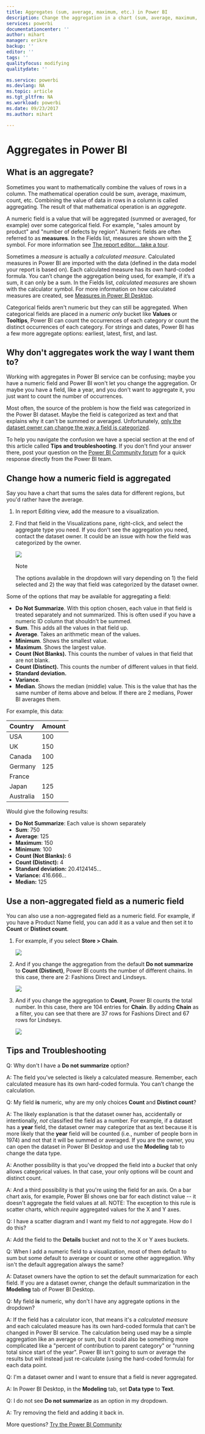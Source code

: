 ```yaml
---
title: Aggregates (sum, average, maximum, etc.) in Power BI
description: Change the aggregation in a chart (sum, average, maximum, etc.) in Power BI
services: powerbi
documentationcenter: ''
author: mihart
manager: erikre
backup: ''
editor: ''
tags: ''
qualityfocus: modifying
qualitydate: ''

ms.service: powerbi
ms.devlang: NA
ms.topic: article
ms.tgt_pltfrm: NA
ms.workload: powerbi
ms.date: 09/23/2017
ms.author: mihart

---
```

# Aggregates in Power BI
## What is an aggregate?
Sometimes you want to mathematically combine the values of rows in a column. The mathematical operation could be sum, average, maximum, count, etc. Combining the value of data in rows in a column is called aggregating. The result of that mathematical operation is an *aggregate*. 

A numeric field is a value that will be aggregated (summed or averaged, for example) over some categorical field.  For example, "sales amount by product" and "number of defects by region". Numeric fields are often referred to as **measures**. In the Fields list, measures are shown with the ∑ symbol. For more information see [The report editor... take a tour](service-the-report-editor-take-a-tour.md).

Sometimes a *measure* is actually a *calculated measure*. Calculated measures in Power BI are imported with the data (defined in the data model your report is based on). Each calculated measure has its own hard-coded formula. You can’t change the aggregation being used, for example, if it’s a sum, it can only be a sum. In the Fields list, *calculated measures* are shown with the calculator symbol. For more information on how calculated measures are created, see [Measures in Power BI Desktop](powerbi-desktop-measures.md).

Categorical fields aren't numeric but they can still be aggregated.  When categorical fields are placed in a *numeric only* bucket like **Values** or **Tooltips**, Power BI can count the occurrences of each category or count the distinct occurrences of each category.  For strings and dates, Power BI has a few more aggregate options: earliest, latest, first, and last.  

## Why don't aggregates work the way I want them to?
Working with aggregates in Power BI service can be confusing; maybe you have a numeric field and Power BI won't let you change the aggregation. Or maybe you have a field, like a year, and you don't want to aggregate it, you just want to count the number of occurrences.

Most often, the source of the problem is how the field was categorized in the Power BI dataset. Maybe the field is categorized as text and that explains why it can't be summed or averaged. Unfortunately, [only the dataset owner can change the way a field is categorized](powerbi-desktop-measures.md).  

To help you navigate the confusion we have a special section at the end of this article called **Tips and troubleshooting**.  If you don't find your answer there, post your question on the [Power BI Community forum](http://community.powerbi.com) for a quick response directly from the Power BI team.

## Change how a numeric field is aggregated
Say you have a chart that sums the sales data for different regions, but you'd rather have the average. 

1. In report Editing view, add the measure to a visualization.
2. Find that field in the Visualizations pane, right-click, and select the aggregate type you need. If you don't see the aggregation you need, contact the dataset owner. It could be an issue with how the field was categorized by the owner.  
   
   ![](media/service-aggregates/aggregate_new.png)
   
   > [!NOTE]
   > The options available in the dropdown will vary depending on 1) the field selected and 2) the way that field was categorized by the dataset owner.
   > 
   > 

Some of the options that may be available for aggregating a field:

* **Do Not Summarize**. With this option chosen, each value in that field is treated separately and not summarized. This is often used if you have a numeric ID column that shouldn't be summed.
* **Sum**. This adds all the values in that field up.
* **Average**. Takes an arithmetic mean of the values.
* **Minimum**. Shows the smallest value.
* **Maximum**. Shows the largest value.
* **Count (Not Blanks).** This counts the number of values in that field that are not blank.
* **Count (Distinct).** This counts the number of different values in that field.
* **Standard deviation.**
* **Variance**.
* **Median**.  Shows the median (middle) value. This is the value that has the same number of items above and below.  If there are 2 medians, Power BI averages them.

For example, this data:

| Country | Amount |
|:--- |:--- |
| USA |100 |
| UK |150 |
| Canada |100 |
| Germany |125 |
| France | |
| Japan |125 |
| Australia |150 |

Would give the following results:

* **Do Not Summarize**: Each value is shown separately
* **Sum**: 750
* **Average**: 125
* **Maximum**:  150
* **Minimum**: 100
* **Count (Not Blanks):** 6
* **Count (Distinct):** 4
* **Standard deviation:** 20.4124145...
* **Variance:** 416.666...
* **Median:** 125

## Use a non-aggregated field as a numeric field
You can also use a non-aggregated field as a numeric field. For example, if you have a Product Name field, you can add it as a value and then set it to **Count** or **Distinct count**. 

1. For example, if you select **Store > Chain**.
   
   ![](media/service-aggregates/count-of-chain-do_not_summarize.png)
2. And if you change the aggregation from the default **Do not summarize** to **Count (Distinct)**, Power BI counts the number of different chains. In this case, there are 2: Fashions Direct and Lindseys.
   
   ![](media/service-aggregates/aggregates_count.png)
3. And if you change the aggregation to **Count**, Power BI counts the total number. In this case, there are 104 entries for **Chain**. By adding **Chain** as a filter, you can see that there are 37 rows for Fashions Direct and 67 rows for Lindseys.  
   
   ![](media/service-aggregates/count_of_chain_104.png)

## Tips and Troubleshooting
Q:  Why don't I have a **Do not summarize** option?

A:  The field you've selected is likely a calculated measure. Remember, each calculated measure has its own hard-coded formula. You can’t change the calculation.

Q:  My field **is** numeric, why are my only choices **Count** and **Distinct count**?

A:  The likely explanation is that the dataset owner has, accidentally or intentionally, *not* classified the field as a number. For example, if a dataset has a **year** field, the dataset owner may categorize that as text because it is more likely that the **year** field will be counted (i.e., number of people born in 1974) and not that it will be summed or averaged. If you are the owner, you can open the dataset in Power BI Desktop and use the **Modeling** tab to change the data type.  

A:  Another possibility is that you've dropped the field into a *bucket* that only allows categorical values.  In that case, your only options will be count and distinct count.

A:  And a third possibility is that you're using the field for an axis. On a bar chart axis, for example, Power BI shows one bar for each distinct value -- it doesn't aggregate the field values at all. NOTE: The exception to this rule is scatter charts, which *require* aggregated values for the X and Y axes.

Q:  I have a scatter diagram and I want my field to *not* aggregate.  How do I do this?

A:  Add the field to the **Details** bucket and not to the X or Y axes buckets.

Q:  When I add a numeric field to a visualization, most of them default to sum but some default to average or count or some other aggregation.  Why isn't the default aggregation always the same?

A:  Dataset owners have the option to set the default summarization for each field. If you are a dataset owner, change the default summarization in the **Modeling** tab of Power BI Desktop.

Q:  My field **is** numeric, why don't I have any aggregate options in the dropdown?

A:  If the field has a calculator icon, that means it's a *calculated measure* and each calculated measure has its own hard-coded formula that can't be changed in Power BI service. The calculation being used may be a simple aggregation like an average or sum, but it could also be something more complicated like a "percent of contribution to parent category" or "running total since start of the year". Power BI isn't going to sum or average the results but will instead just re-calculate (using the hard-coded formula) for each data point.

Q:  I'm a dataset owner and I want to ensure that a field is never aggregated.

A:  In Power BI Desktop, in the **Modeling** tab, set **Data type** to **Text**.

Q:  I do not see **Do not summarize** as an option in my dropdown.

A:  Try removing the field and adding it back in.

More questions? [Try the Power BI Community](http://community.powerbi.com/)

